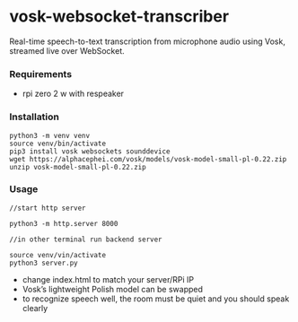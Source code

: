 # vosk-websocket-transcriber

Real-time speech-to-text transcription from microphone audio using Vosk, streamed live over WebSocket.

### Requirements
 - rpi zero 2 w with respeaker

### Installation

```
python3 -m venv venv
source venv/bin/activate
pip3 install vosk websockets sounddevice
wget https://alphacephei.com/vosk/models/vosk-model-small-pl-0.22.zip
unzip vosk-model-small-pl-0.22.zip
```

### Usage
```
//start http server

python3 -m http.server 8000

//in other terminal run backend server

source venv/vin/activate
python3 server.py
```

 - change index.html to match your server/RPi IP
 - Vosk’s lightweight Polish model can be swapped
 - to recognize speech well, the room must be quiet and you should speak clearly
